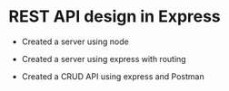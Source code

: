# REST API design in Express

- Created a server using node

- Created a server using express with routing

- Created a CRUD API using express and Postman
